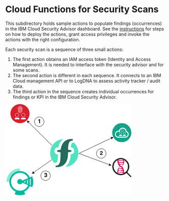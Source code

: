 # Cloud Functions for Security Scans

This subdirectory holds sample actions to populate findings (occurrences) in the IBM Cloud Security Advisor dashboard. See the [instructions](/INSTRUCTIONS.md) for steps on how to deploy the actions, grant access privileges and invoke the actions with the right configuration.

Each security scan is a sequence of three small actions:

1. The first action obtains an IAM access token (Identity and Access Management). It is needed to interface with the security advisor and for some scans.
2. The second action is different in each sequence. It connects to an IBM Cloud management API or to LogDNA to assess activity tracker / audit data.
3. The third action in the sequence creates individual occurrences for findings or KPI in the IBM Cloud Security Advisor.

![architecture diagram](/screenshots/SecAdv_Findings.png)
